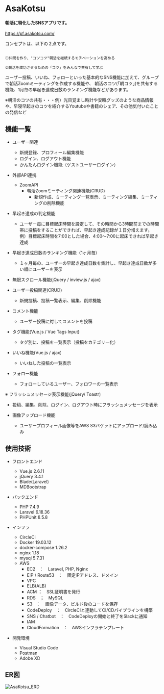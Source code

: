 # AsaKotsu

**朝活に特化したSNSアプリです。** 
<br><br>
https://pf.asakotsu.com/

コンセプトは、以下の２点です。

```

①仲間を作り、"コツコツ"朝活を継続するモチベーションを高める

②朝活を成功させるための「コツ」をみんなで共有して学ぶ

```

ユーザー投稿、いいね、フォローといった基本的なSNS機能に加えて、グループで朝活Zoomミーティングを作成する機能や、
朝活のコツ(「朝コツ」)を共有する機能、1月毎の早起き達成日数のランキング機能などがあります。

※朝活のコツの共有・・・例）光目覚まし時計や安眠グッズのような商品情報や、早寝早起きのコツを紹介するYoutubeや書籍のシェア、その他気付いたことの発信など

## 機能一覧

* ユーザー関連
  * 新規登録、プロフィール編集機能
  * ログイン、ログアウト機能
  * かんたんログイン機能（ゲストユーザーログイン）

* 外部API連携
  * ZoomAPI
    * 朝活Zoomミーティング関連機能(CRUD)
      * 新規作成、ミーティング一覧表示、ミーティング編集、ミーティングの削除機能

* 早起き達成の判定機能
  * ユーザー毎に目標起床時間を設定して、その時間から3時間前までの時間帯に投稿をすることができれば、早起き達成記録が１日分増えます。
    例）目標起床時間を7:00とした場合、4:00〜7:00に起床できれば早起き達成

* 早起き達成日数のランキング機能（1ヶ月毎）
  * １ヶ月毎の、ユーザーの早起き達成日数を集計し、早起き達成日数が多い順にユーザーを表示

* 無限スクロール機能(jQuery / inview.js / ajax)

* ユーザー投稿関連(CRUD)
  * 新規投稿、投稿一覧表示、編集、削除機能
  
* コメント機能
  * ユーザー投稿に対してコメントを投稿
  
* タグ機能(Vue.js / Vue Tags Input)
  * タグ別に、投稿を一覧表示（投稿をカテゴリー化）
  
* いいね機能(Vue.js / ajax)
  * いいねした投稿の一覧表示
  
* フォロー機能
  * フォローしているユーザー、フォロワーの一覧表示

※ フラッシュメッセージ表示機能(jQuery/ Toastr)
  * 投稿、編集、削除、ログイン、ログアウト時にフラッシュメッセージを表示
    
* 画像アップロード機能
  * ユーザープロフィール画像等をAWS S3バケットにアップロード/読み込み




## 使用技術

* フロントエンド
  * Vue.js 2.6.11
  * jQuery 3.4.1
  * Blade(Laravel)
  * MDBootstrap

* バックエンド
  * PHP 7.4.9
  * Laravel 6.18.36
  * PHPUnit 8.5.8

* インフラ
  * CircleCi
  * Docker 19.03.12
  * docker-compose 1.26.2
  * nginx 1.18
  * mysql 5.7.31
  * AWS
    * EC2　：　Laravel, PHP, Nginx
    * EIP / Route53　：　固定IPアドレス、ドメイン
    * VPC
    * ELB(ALB)
    + ACM ：　SSL証明書を発行
    * RDS　；　MySQL
    * S3　：　画像データ、ビルド後のコードを保存
    * CodeDeploy　：　CircleCIと連動してCI/CDパイプラインを構築
    * SNS / Chatbot　：　CodeDeployの開始と終了をSlackに通知
    * IAM
    * CloudFormation　：　AWSインフラテンプレート

* 開発環境
  * Visual Studio Code
  * Postman
  * Adobe XD


## ER図
![AsaKotsu_ERD](https://user-images.githubusercontent.com/58071320/96544796-34a3f000-12e2-11eb-9dd6-c6a9f8ad9c9c.png)
